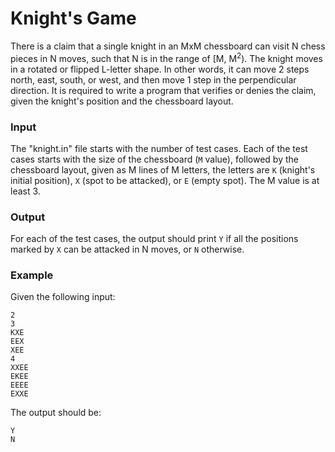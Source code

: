 # Knight's Game

There is a claim that a single knight in an MxM chessboard can visit N chess pieces in N moves, such that N is in the range of [M, M<sup>2</sup>). The knight moves in a rotated or flipped L-letter shape. In other words, it can move 2 steps north, east, south, or west, and then move 1 step in the perpendicular direction. It is required to write a program that verifies or denies the claim, given the knight's position and the chessboard layout.

### Input
The "knight.in" file starts with the number of test cases. Each of the test cases starts with the size of the chessboard (`M` value), followed by the chessboard layout, given as M lines of M letters, the letters are `K` (knight's initial position), `X` (spot to be attacked), or `E` (empty spot). The M value is at least 3.

### Output
For each of the test cases, the output should print `Y` if all the positions marked by `X` can be attacked in N moves, or `N` otherwise.

### Example
Given the following input:
```
2
3
KXE
EEX
XEE
4
XXEE
EKEE
EEEE
EXXE
```

The output should be:
```
Y
N
```
